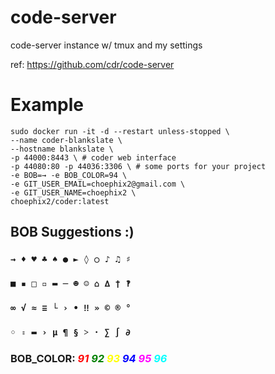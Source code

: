 # code-server
code-server instance w/ tmux and my settings 

ref: https://github.com/cdr/code-server

# Example

```
sudo docker run -it -d --restart unless-stopped \
--name coder-blankslate \
--hostname blankslate \
-p 44000:8443 \ # coder web interface
-p 44080:80 -p 44036:3306 \ # some ports for your project
-e BOB=→ -e BOB_COLOR=94 \
-e GIT_USER_EMAIL=choephix2@gmail.com \
-e GIT_USER_NAME=choephix2 \
choephix2/coder:latest
```

## BOB Suggestions :)
### `→ ♦ ♥ ♣ ♠ ● ► ◊ ○ ♪ ♫ ♯`
### `■ ▪ □ ▫ ▬ ─ ☻ ☺ ⌂ ∆ † ‽`
### `∞ √ ≈ ≡ └ › • ‼ » © ® °`
### `◦ ꞊ ▬ › µ ¶ § ˃ · ∑ ∫ ∂`
### BOB_COLOR: *<span style="color:red">91</span> <span style="color:green">92</span> <span style="color:yellow">93</span> <span style="color:blue">94</span> <span style="color:magenta">95</span> <span style="color:cyan">96</span>*
